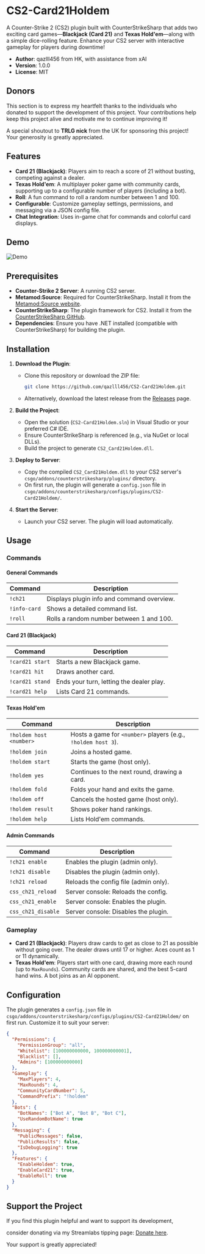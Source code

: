 # CS2-Card21Holdem

A Counter-Strike 2 (CS2) plugin built with CounterStrikeSharp that adds two exciting card games—**Blackjack (Card 21)** and **Texas Hold'em**—along with a simple dice-rolling feature. Enhance your CS2 server with interactive gameplay for players during downtime!

- **Author**: qazlll456 from HK, with assistance from xAI
- **Version**: 1.0.0
- **License**: MIT

## Donors

This section is to express my heartfelt thanks to the individuals who donated to support the development of this project. Your contributions help keep this project alive and motivate me to continue improving it!

A special shoutout to **TRLG nick** from the UK for sponsoring this project! Your generosity is greatly appreciated.

## Features

- **Card 21 (Blackjack)**: Players aim to reach a score of 21 without busting, competing against a dealer.
- **Texas Hold'em**: A multiplayer poker game with community cards, supporting up to a configurable number of players (including a bot).
- **Roll**: A fun command to roll a random number between 1 and 100.
- **Configurable**: Customize gameplay settings, permissions, and messaging via a JSON config file.
- **Chat Integration**: Uses in-game chat for commands and colorful card displays.

## Demo

![Demo]()

## Prerequisites

- **Counter-Strike 2 Server**: A running CS2 server.
- **Metamod:Source**: Required for CounterStrikeSharp. Install it from the [Metamod:Source website](https://www.sourcemm.net/).
- **CounterStrikeSharp**: The plugin framework for CS2. Install it from the [CounterStrikeSharp GitHub](https://github.com/roflmuffin/CounterStrikeSharp).
- **Dependencies**: Ensure you have .NET installed (compatible with CounterStrikeSharp) for building the plugin.

## Installation

1. **Download the Plugin**:
   - Clone this repository or download the ZIP file:
     ```bash
     git clone https://github.com/qazlll456/CS2-Card21Holdem.git
     ```
   - Alternatively, download the latest release from the [Releases](https://github.com/qazlll456/CS2-Card21Holdem/releases) page.

2. **Build the Project**:
   - Open the solution (`CS2-Card21Holdem.sln`) in Visual Studio or your preferred C# IDE.
   - Ensure CounterStrikeSharp is referenced (e.g., via NuGet or local DLLs).
   - Build the project to generate `CS2_Card21Holdem.dll`.

3. **Deploy to Server**:
   - Copy the compiled `CS2_Card21Holdem.dll` to your CS2 server's `csgo/addons/counterstrikesharp/plugins/` directory.
   - On first run, the plugin will generate a `config.json` file in `csgo/addons/counterstrikesharp/configs/plugins/CS2-Card21Holdem/`.

4. **Start the Server**:
   - Launch your CS2 server. The plugin will load automatically.

## Usage

### Commands

#### General Commands
| Command       | Description                              |
|---------------|------------------------------------------|
| `!ch21`       | Displays plugin info and command overview. |
| `!info-card`  | Shows a detailed command list.           |
| `!roll`       | Rolls a random number between 1 and 100. |

#### Card 21 (Blackjack)
| Command          | Description                              |
|------------------|------------------------------------------|
| `!card21 start`  | Starts a new Blackjack game.             |
| `!card21 hit`    | Draws another card.                      |
| `!card21 stand`  | Ends your turn, letting the dealer play. |
| `!card21 help`   | Lists Card 21 commands.                  |

#### Texas Hold'em
| Command             | Description                              |
|---------------------|------------------------------------------|
| `!holdem host <number>` | Hosts a game for `<number>` players (e.g., `!holdem host 3`). |
| `!holdem join`      | Joins a hosted game.                     |
| `!holdem start`     | Starts the game (host only).             |
| `!holdem yes`       | Continues to the next round, drawing a card. |
| `!holdem fold`      | Folds your hand and exits the game.      |
| `!holdem off`       | Cancels the hosted game (host only).     |
| `!holdem result`    | Shows poker hand rankings.               |
| `!holdem help`      | Lists Hold'em commands.                  |

#### Admin Commands
| Command            | Description                              |
|--------------------|------------------------------------------|
| `!ch21 enable`     | Enables the plugin (admin only).         |
| `!ch21 disable`    | Disables the plugin (admin only).        |
| `!ch21 reload`     | Reloads the config file (admin only).    |
| `css_ch21_reload`  | Server console: Reloads the config.      |
| `css_ch21_enable`  | Server console: Enables the plugin.      |
| `css_ch21_disable` | Server console: Disables the plugin.     |

### Gameplay

- **Card 21 (Blackjack)**: Players draw cards to get as close to 21 as possible without going over. The dealer draws until 17 or higher. Aces count as 1 or 11 dynamically.
- **Texas Hold'em**: Players start with one card, drawing more each round (up to `MaxRounds`). Community cards are shared, and the best 5-card hand wins. A bot joins as an AI opponent.

## Configuration

The plugin generates a `config.json` file in `csgo/addons/counterstrikesharp/configs/plugins/CS2-Card21Holdem/` on first run. Customize it to suit your server:

```json
{
  "Permissions": {
    "PermissionGroup": "all",
    "Whitelist": [100000000000, 100000000001],
    "Blacklist": [],
    "Admins": [100000000000]
  },
  "Gameplay": {
    "MaxPlayers": 4,
    "MaxRounds": 4,
    "CommunityCardNumber": 5,
    "CommandPrefix": "!holdem"
  },
  "Bots": {
    "BotNames": ["Bot A", "Bot B", "Bot C"],
    "UseRandomBotName": true
  },
  "Messaging": {
    "PublicMessages": false,
    "PublicResults": false,
    "IsDebugLogging": true
  },
  "Features": {
    "EnableHoldem": true,
    "EnableCard21": true,
    "EnableRoll": true
  }
}
```

## Support the Project
If you find this plugin helpful and want to support its development,

consider donating via my Streamlabs tipping page: [Donate here](https://streamlabs.com/BKCqazlll456/tip). 

Your support is greatly appreciated!
